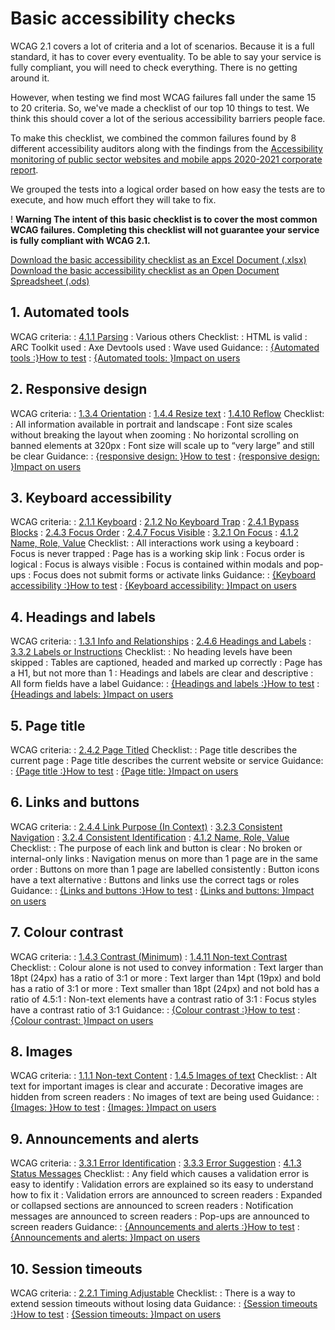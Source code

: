 # Basic accessibility checks

WCAG 2.1 covers a lot of criteria and a lot of scenarios. Because it is a full standard, it has to cover every eventuality. To be able to say your service is fully compliant, you will need to check everything. There is no getting around it.

However, when testing we find most WCAG failures fall under the same 15 to 20 criteria. So, we've made a checklist of our top 10 things to test. We think this should cover a lot of the serious accessibility barriers people face.

To make this checklist, we combined the common failures found by 8 different accessibility auditors along with the findings from the [Accessibility monitoring of public sector websites and mobile apps 2020-2021 corporate report](https://www.gov.uk/government/publications/accessibility-monitoring-of-public-sector-websites-and-mobile-apps-2020-2021/accessibility-monitoring-of-public-sector-websites-and-mobile-apps-2020-2021).

We grouped the tests into a logical order based on how easy the tests are to execute, and how much effort they will take to fix.

<div class="govuk-warning-text">
  <span class="govuk-warning-text__icon" aria-hidden="true">
    !
  </span>
  <strong class="govuk-warning-text__text">
    <span class="govuk-warning-text__assistive">
      Warning
    </span>
    The intent of this basic checklist is to cover the most common WCAG failures. Completing this checklist will not guarantee your service is fully compliant with WCAG 2.1.
  </strong>
</div>

<div class="govuk-inset-text">

  [Download the basic accessibility checklist as an Excel Document (.xlsx)](/public/docs/basic-accessibility-checks.xlsx)
  [Download the basic accessibility checklist as an Open Document Spreadsheet (.ods)](/public/docs/basic-accessibility-checks.ods)

</div>

## 1. Automated tools
WCAG criteria:
: [4.1.1 Parsing]({wcagify})
: Various others
Checklist:
: HTML is valid
: ARC Toolkit used
: Axe Devtools used
: Wave used
Guidance:
: [{Automated tools :}How to test](/tools-and-resources/basic-accessibility-checks/1-automated-tools-how-to-test)
: [{Automated tools: }Impact on users](/tools-and-resources/basic-accessibility-checks/1-automated-tools-impact-on-users)
<!-- : [{Automated tools: }Technical considerations](/tools-and-resources/basic-accessibility-checks/1-automated-tools-technical-considerations) -->

## 2. Responsive design
WCAG criteria:
: [1.3.4 Orientation]({wcagify})
: [1.4.4 Resize text]({wcagify})
: [1.4.10 Reflow]({wcagify})
Checklist:  
: All information available in portrait and landscape
: Font size scales without breaking the layout when zooming
: No horizontal scrolling on banned elements at 320px
: Font size will scale up to “very large” and still be clear
Guidance:
: [{responsive design: }How to test](/tools-and-resources/basic-accessibility-checks/2-responsive-design-how-to-test)
: [{responsive design: }Impact on users](/tools-and-resources/basic-accessibility-checks/2-responsive-design-impact-on-users)
<!-- : [{responsive design: }Technical considerations](/tools-and-resources/basic-accessibility-checks/2-responsive-design-technical-considerations) -->

## 3. Keyboard accessibility
WCAG criteria:
: [2.1.1 Keyboard]({wcagify})
: [2.1.2 No Keyboard Trap]({wcagify})
: [2.4.1 Bypass Blocks]({wcagify})
: [2.4.3 Focus Order]({wcagify})
: [2.4.7 Focus Visible]({wcagify})
: [3.2.1 On Focus]({wcagify})
: [4.1.2 Name, Role, Value]({wcagify})
Checklist:
: All interactions work using a keyboard
: Focus is never trapped
: Page has is a working skip link
: Focus order is logical
: Focus is always visible
: Focus is contained within modals and pop-ups
: Focus does not submit forms or activate links
Guidance:
: [{Keyboard accessibility :}How to test](/tools-and-resources/basic-accessibility-checks/3-keyboard-accessibility-how-to-test)
: [{Keyboard accessibility: }Impact on users](/tools-and-resources/basic-accessibility-checks/3-keyboard-accessibility-impact-on-users)
<!-- : [{Keyboard accessibility: }Technical considerations](/tools-and-resources/basic-accessibility-checks/3-keyboard-accessibility-technical-considerations) -->

## 4. Headings and labels
WCAG criteria:
: [1.3.1 Info and Relationships]({wcagify})
: [2.4.6 Headings and Labels]({wcagify})
: [3.3.2 Labels or Instructions]({wcagify})
Checklist:
: No heading levels have been skipped
: Tables are captioned, headed and marked up correctly
: Page has a H1, but not more than 1
: Headings and labels are clear and descriptive
: All form fields have a label
Guidance:
: [{Headings and labels :}How to test](/tools-and-resources/basic-accessibility-checks/4-headings-and-labels-how-to-test)
: [{Headings and labels: }Impact on users](/tools-and-resources/basic-accessibility-checks/4-headings-and-labels-impact-on-users)
<!-- : [{Headings and labels: }Technical considerations](/tools-and-resources/basic-accessibility-checks/4-headings-and-labels-technical-considerations) -->

## 5. Page title
WCAG criteria: 
: [2.4.2 Page Titled]({wcagify})
Checklist: 
: Page title describes the current page
: Page title describes the current website or service
Guidance:
: [{Page title :}How to test](/tools-and-resources/basic-accessibility-checks/5-page-title-how-to-test)
: [{Page title: }Impact on users](/tools-and-resources/basic-accessibility-checks/5-page-title-impact-on-users)
<!-- : [{Page title: }Technical considerations](/tools-and-resources/basic-accessibility-checks/5-page-title-technical-considerations) -->

## 6. Links and buttons
WCAG criteria:
: [2.4.4 Link Purpose (In Context)]({wcagify})
: [3.2.3 Consistent Navigation]({wcagify})
: [3.2.4 Consistent Identification]({wcagify})
: [4.1.2 Name, Role, Value]({wcagify})
Checklist:
: The purpose of each link and button is clear
: No broken or internal-only links
: Navigation menus on more than 1 page are in the same order
: Buttons on more than 1 page are labelled consistently
: Button icons have a text alternative
: Buttons and links use the correct tags or roles
Guidance:
: [{Links and buttons :}How to test](/tools-and-resources/basic-accessibility-checks/6-links-and-buttons-how-to-test)
: [{Links and buttons: }Impact on users](/tools-and-resources/basic-accessibility-checks/6-links-and-buttons-impact-on-users)
<!-- : [{Links and buttons: }Technical considerations](/tools-and-resources/basic-accessibility-checks/6-links-and-buttons-technical-considerations) -->

## 7. Colour contrast
WCAG criteria: 
: [1.4.3 Contrast (Minimum)]({wcagify})
: [1.4.11 Non-text Contrast]({wcagify})
Checklist: 
: Colour alone is not used to convey information
: Text larger than 18pt (24px) has a ratio of 3:1 or more
: Text larger than 14pt (19px) and bold has a ratio of 3:1 or more
: Text smaller than 18pt (24px) and not bold has a ratio of 4.5:1
: Non-text elements have a contrast ratio of 3:1
: Focus styles have a contrast ratio of 3:1
Guidance:
: [{Colour contrast :}How to test](/tools-and-resources/basic-accessibility-checks/7-colour-contrast-how-to-test)
: [{Colour contrast: }Impact on users](/tools-and-resources/basic-accessibility-checks/7-colour-contrast-impact-on-users)
<!-- : [{Colour contrast: }Technical considerations](/tools-and-resources/basic-accessibility-checks/7-colour-contrast-technical-considerations) -->

## 8. Images
WCAG criteria:
: [1.1.1 Non-text Content]({wcagify})
: [1.4.5 Images of text]({wcagify})
Checklist:
: Alt text for important images is clear and accurate
: Decorative images are hidden from screen readers
: No images of text are being used
Guidance:
: [{Images: }How to test](/tools-and-resources/basic-accessibility-checks/8-images-how-to-test)
: [{Images: }Impact on users](/tools-and-resources/basic-accessibility-checks/8-images-impact-on-users)
<!-- : [{Images: }Technical considerations](/tools-and-resources/basic-accessibility-checks/8-images-technical-considerations) -->

## 9. Announcements and alerts
WCAG criteria:
: [3.3.1 Error Identification]({wcagify})
: [3.3.3 Error Suggestion]({wcagify})
: [4.1.3 Status Messages]({wcagify})
Checklist:
: Any field which causes a validation error is easy to identify
: Validation errors are explained so its easy to understand how to fix it
: Validation errors are announced to screen readers
: Expanded or collapsed sections are announced to screen readers
: Notification messages are announced to screen readers
: Pop-ups are announced to screen readers
Guidance:
: [{Announcements and alerts :}How to test](/tools-and-resources/basic-accessibility-checks/9-announcements-and-alerts-how-to-test)
: [{Announcements and alerts: }Impact on users](/tools-and-resources/basic-accessibility-checks/9-announcements-and-alerts-impact-on-users)
<!-- : [{Announcements and alerts: }Technical considerations](/tools-and-resources/basic-accessibility-checks/9-announcements-and-alerts-technical-considerations) -->

## 10. Session timeouts
WCAG criteria:
: [2.2.1 Timing Adjustable]({wcagify})
Checklist:
: There is a way to extend session timeouts without losing data
Guidance:
: [{Session timeouts :}How to test](/tools-and-resources/basic-accessibility-checks/10-session-timeouts-how-to-test)
: [{Session timeouts: }Impact on users](/tools-and-resources/basic-accessibility-checks/10-session-timeouts-impact-on-users)
<!-- : [{Session timeouts: }Technical considerations](/tools-and-resources/basic-accessibility-checks/10-session-timeouts-technical-considerations) -->
